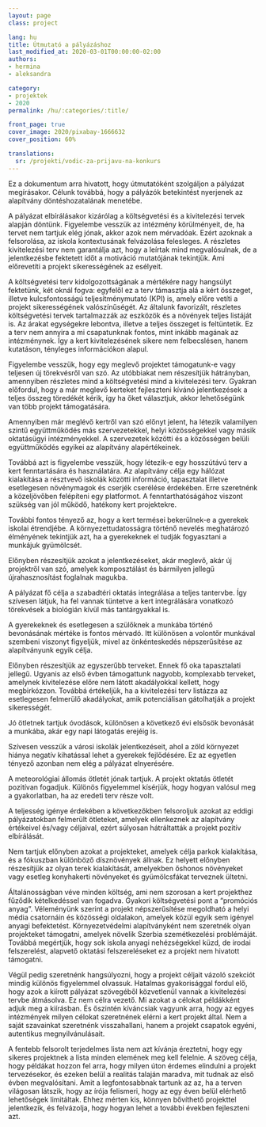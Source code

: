 ```yaml
---
layout: page
class: project

lang: hu
title: Útmutató a pályázáshoz
last_modified_at: 2020-03-01T00:00:00-02:00
authors:
- hermina
- aleksandra

category:
- projektek
- 2020
permalink: /hu/:categories/:title/

front_page: true
cover_image: 2020/pixabay-1666632
cover_position: 60%

translations:
  sr: /projekti/vodic-za-prijavu-na-konkurs
---
```

Ez a dokumentum arra hivatott, hogy útmutatóként szolgáljon a pályázat
megírásakor. Célunk továbbá, hogy a pályázók betekintést nyerjenek az
alapítvány döntéshozatalának menetébe.

A pályázat elbírálásakor kizárólag a költségvetési és a kivitelezési tervek
alapján döntünk. Figyelembe vesszük az intézmény körülményeit, de, ha tervet
nem tartjuk elég jónak, akkor azok nem mérvadóak. Ezért azoknak a felsorolása,
az iskola kontextusának felvázolása felesleges. A részletes kivitelezési terv
nem garantálja azt, hogy a leírtak mind megvalósulnak, de a jelentkezésbe
fektetett időt a motiváció mutatójának tekintjük. Ami előrevetíti a projekt
sikerességének az esélyeit.

A költségvetési terv kidolgozottságának a mértékére nagy hangsúlyt fektetünk,
két oknál fogva: egyfelől ez a terv támasztja alá a kért összeget, illetve
kulcsfontosságú teljesítménymutató (KPI) is, amely előre vetíti a projekt
sikerességének valószínűségét. Az általunk favorizált, részletes költségvetési
tervek tartalmazzák az eszközök és a növények teljes listáját is. Az árakat
egységekre lebontva, illetve a teljes összeget is feltüntetik. Ez a terv nem
annyira a mi csapatunknak fontos, mint inkább magának az intézménynek. Így a
kert kivitelezésének sikere nem felbecslésen, hanem kutatáson, tényleges
információkon alapul.

Figyelembe vesszük, hogy egy meglevő projektet támogatunk-e vagy teljesen új
törekvésről van szó. Az utóbbiakat nem részesítjük hátrányban, amennyiben
részletes mind a költségvetési mind a kivitelezési terv. Gyakran előfordul,
hogy a már meglevő kerteket fejleszteni kívánó jelentkezések a teljes összeg
töredékét kérik, így ha őket választjuk, akkor lehetőségünk van több projekt
támogatására.

Amennyiben már meglévő kertről van szó előnyt jelent, ha létezik valamilyen
szintű együttműködés más szervezetekkel, helyi közösségekkel vagy másik
oktatásügyi intézményekkel. A szervezetek közötti és a közösségen belüli
együttműködés egyikei az alapítvány alapértékeinek.

Továbbá azt is figyelembe vesszük, hogy létezik-e egy hosszútávú terv a kert
fenntartására és használatára. Az alapítvány célja egy hálózat kialakítása a
résztvevő iskolák közötti információ, tapasztalat illetve esetlegesen
növénymagok és cserjék cserélése érdekében. Erre szeretnénk a közeljövőben
felépíteni egy platformot. A fenntarthatóságához viszont szükség van jól
működő, hatékony kert projektekre.

További fontos tényező az, hogy a kert termései bekerülnek-e a gyerekek iskolai
étrendjébe. A környezettudatosságra történő nevelés meghatározó élményének
tekintjük azt, ha a gyerekeknek el tudják fogyasztani a munkájuk gyümölcsét.

Előnyben részesítjük azokat a jelentkezéseket, akár meglevő, akár új projektről
van szó, amelyek komposztálást és bármilyen jellegű újrahasznosítást foglalnak
magukba.

A pályázat fő célja a szabadtéri oktatás integrálása a teljes tantervbe. Így
szívesen látjuk, ha fel vannak tüntetve a kert integrálására vonatkozó
törekvések a biológián kívül más tantárgyakkal is.

A gyerekeknek és esetlegesen a szülőknek a munkába történő bevonásának mértéke
is fontos mérvadó. Itt különösen a volontőr munkával szembeni viszonyt
figyeljük, mivel az önkénteskedés népszerűsítése az alapítványunk egyik célja.

Előnyben részesítjük az egyszerűbb terveket. Ennek fő oka tapasztalati jellegű.
Ugyanis az első évben támogattunk nagyobb, komplexabb terveket, amelynek
kivitelezése előre nem látott akadályokkal kellett, hogy megbirkózzon. Továbbá
értékeljük, ha a kivitelezési terv listázza az esetlegesen felmerülő
akadályokat, amik potenciálisan gátolhatják a projekt sikerességét.

Jó ötletnek tartjuk óvodások, különösen a következő évi elsősök bevonását a
munkába, akár egy napi látogatás erejéig is.

Szívesen vesszük a városi iskolák jelentkezéseit, ahol a zöld környezet hiánya
negatív kihatással lehet a gyerekek fejlődésére. Ez az egyetlen tényező azonban
nem elég a pályázat elnyerésére.

A meteorológiai állomás ötletét jónak tartjuk. A projekt oktatás ötletét
pozitívan fogadjuk. Különös figyelemmel kísérjük, hogy hogyan valósul meg a
gyakorlatban, ha az eredeti terv része volt.

A teljesség igénye érdekében a következőkben felsoroljuk azokat az eddigi
pályázatokban felmerült ötleteket, amelyek ellenkeznek az alapítvány értékeivel
és/vagy céljaival, ezért súlyosan hátráltatták a projekt pozitív elbírálását.

Nem tartjuk előnyben azokat a projekteket, amelyek célja parkok kialakítása, és
a fókuszban különböző dísznövények állnak. Ez helyett előnyben részesítjük az
olyan terek kialakítását, amelyekben őshonos növényeket vagy esetleg
konyhakerti növényeket és gyümölcsfákat terveznek ültetni.

Általánosságban véve minden költség, ami nem szorosan a kert projekthez fűződik
kételkedéssel van fogadva. Gyakori költségvetési pont a “promóciós anyag”.
Véleményünk szerint a projekt népszerűsítése megoldható a helyi média
csatornáin és közösségi oldalakon, amelyek közül egyik sem igényel anyagi
befektetést. Környezetvédelmi alapítványként nem szeretnék olyan projekteket
támogatni, amelyek növelik Szerbia szemétkezelési problémáját. Továbbá
megértjük, hogy sok iskola anyagi nehézségekkel küzd, de irodai felszerelést,
alapvető oktatási felszereléseket ez a projekt nem hivatott támogatni.

Végül pedig szeretnénk hangsúlyozni, hogy a projekt céljait vázoló szekciót
mindig különös figyelemmel olvassuk. Hatalmas gyakorisággal fordul elő, hogy
azok a kiírott pályázat szövegéből közvetlenül vannak a kivitelezési tervbe
átmásolva. Ez nem célra vezető. Mi azokat a célokat példákként adjuk meg a
kiírásban. És őszintén kíváncsiak vagyunk arra, hogy az egyes intézmények
milyen célokat szeretnének elérni a kert projekt által. Nem a saját szavainkat
szeretnénk visszahallani, hanem a projekt csapatok egyéni, autentikus
megnyilvánulásait.

A fentebb felsorolt terjedelmes lista nem azt kívánja éreztetni, hogy egy
sikeres projektnek a lista minden elemének meg kell felelnie. A szöveg célja,
hogy példákat hozzon fel arra, hogy milyen úton érdemes elindulni a projekt
tervezésekor, és ezeken belül a realitás talaján maradva, mit tudnak az első
évben megvalósítani. Amit a legfontosabbnak tartunk az az, ha a terven
világosan látszik, hogy az írója felismeri, hogy az egy éven belül elérhető
lehetőségek limitáltak. Ehhez mérten kis, könnyen bővíthető projekttel
jelentkezik, és felvázolja, hogy hogyan lehet a további években fejleszteni
azt.
